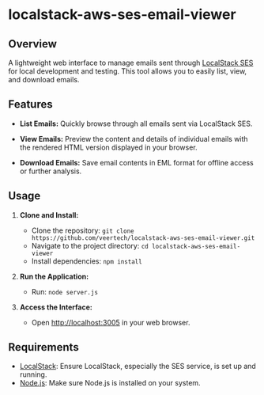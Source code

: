 # localstack-aws-ses-email-viewer

## Overview

A lightweight web interface to manage emails sent through [LocalStack SES](https://github.com/localstack/localstack) for local development and testing. This tool allows you to easily list, view, and download emails.

## Features

- **List Emails:** Quickly browse through all emails sent via LocalStack SES.

- **View Emails:** Preview the content and details of individual emails with the rendered HTML version displayed in your browser.

- **Download Emails:** Save email contents in EML format for offline access or further analysis.

## Usage

1. **Clone and Install:**
   - Clone the repository: `git clone https://github.com/veertech/localstack-aws-ses-email-viewer.git`
   - Navigate to the project directory: `cd localstack-aws-ses-email-viewer`
   - Install dependencies: `npm install`

2. **Run the Application:**
   - Run: `node server.js`

3. **Access the Interface:**
   - Open [http://localhost:3005](http://localhost:3005) in your web browser.

## Requirements

- [LocalStack](https://github.com/localstack/localstack): Ensure LocalStack, especially the SES service, is set up and running.
- [Node.js](https://nodejs.org/): Make sure Node.js is installed on your system.
